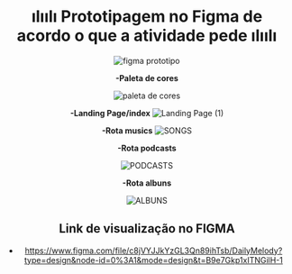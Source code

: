 
<div align="center">
<h1>  ılıılı Prototipagem no Figma de acordo o que a atividade pede ılıılı  </h1>



![figma prototipo](https://github.com/KesiaRocha/DailyMelody/assets/124710521/6da950d0-316d-4811-bba6-d7c76efd5aa8)


**-Paleta de cores**

![paleta de cores](https://github.com/KesiaRocha/DailyMelody/assets/124710521/8559617b-589d-4e78-9603-4d2c411bee9b)


**-Landing Page/index**
![Landing Page (1)](https://github.com/KesiaRocha/DailyMelody/assets/124710521/f5d440a1-bcd8-4168-80d8-67473b70fa11)


**-Rota musics**
![SONGS](https://github.com/KesiaRocha/DailyMelody/assets/124710521/053ed732-1bbe-4af8-b293-fc3dfe8f49c4)


**-Rota podcasts**

![PODCASTS](https://github.com/KesiaRocha/DailyMelody/assets/124710521/c1ed99ad-7b1d-43e5-af79-51cdeaad116f)


**-Rota albuns**

![ALBUNS](https://github.com/KesiaRocha/DailyMelody/assets/124710521/1254045b-b288-4f7a-97fa-d8adb11470de)


## Link de visualização no FIGMA

 - https://www.figma.com/file/c8jVYJJkYzGL3Qn89ihTsb/DailyMelody?type=design&node-id=0%3A1&mode=design&t=B9e7Gkp1xITNGilH-1
